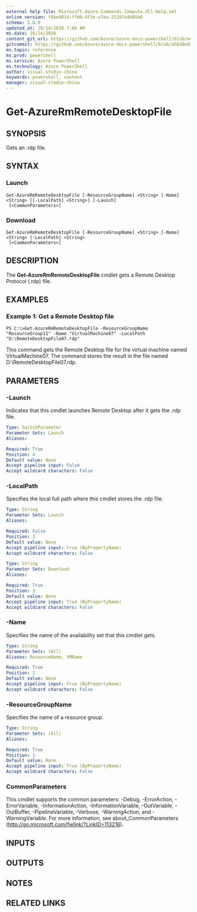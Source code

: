 ```yaml
---
external help file: Microsoft.Azure.Commands.Compute.dll-Help.xml
online version: f8be4014-ffd0-4f3e-a7ea-25197a4b85b0
schema: 2.0.0
updated_at: 10/14/2016 7:06 AM
ms.date: 10/14/2016
content_git_url: https://github.com/Azure/azure-docs-powershell/blob/master/azureps-cmdlets-docs/ResourceManager/AzureRM.Compute/v2.0/CmdletMDs/Get-AzureRmRemoteDesktopFile.md
gitcommit: https://github.com/Azure/azure-docs-powershell/blob/a56d0e01e65c2c33aa2af13dd29addc94ead6e88/azureps-cmdlets-docs/ResourceManager/AzureRM.Compute/v2.0/CmdletMDs/Get-AzureRmRemoteDesktopFile.md
ms.topic: reference
ms.prod: powershell
ms.service: Azure PowerShell
ms.technology: Azure PowerShell
author: visual-studio-china
keywords: powershell, content
manager: visual-studio-china
---
```


# Get-AzureRmRemoteDesktopFile

## SYNOPSIS
Gets an .rdp file.

## SYNTAX

### Launch
```
Get-AzureRmRemoteDesktopFile [-ResourceGroupName] <String> [-Name] <String> [[-LocalPath] <String>] [-Launch]
 [<CommonParameters>]
```

### Download
```
Get-AzureRmRemoteDesktopFile [-ResourceGroupName] <String> [-Name] <String> [-LocalPath] <String>
 [<CommonParameters>]
```

## DESCRIPTION
The **Get-AzureRmRemoteDesktopFile** cmdlet gets a Remote Desktop Protocol (.rdp) file.

## EXAMPLES

### Example 1: Get a Remote Desktop file
```
PS C:\>Get-AzureRmRemoteDesktopFile -ResourceGroupName "ResourceGroup11" -Name "VirtualMachine07" -LocalPath "D:\RemoteDesktopFile07.rdp"
```

This command gets the Remote Desktop file for the virtual machine named VirtualMachine07.
The command stores the result in the file named D:\RemoteDesktopFile07.rdp.

## PARAMETERS

### -Launch
Indicates that this cmdlet launches Remote Desktop after it gets the .rdp file.

```yaml
Type: SwitchParameter
Parameter Sets: Launch
Aliases: 

Required: True
Position: 4
Default value: None
Accept pipeline input: False
Accept wildcard characters: False
```

### -LocalPath
Specifies the local full path where this cmdlet stores the .rdp file.

```yaml
Type: String
Parameter Sets: Launch
Aliases: 

Required: False
Position: 3
Default value: None
Accept pipeline input: True (ByPropertyName)
Accept wildcard characters: False
```

```yaml
Type: String
Parameter Sets: Download
Aliases: 

Required: True
Position: 3
Default value: None
Accept pipeline input: True (ByPropertyName)
Accept wildcard characters: False
```

### -Name
Specifies the name of the availability set that this cmdlet gets.

```yaml
Type: String
Parameter Sets: (All)
Aliases: ResourceName, VMName

Required: True
Position: 2
Default value: None
Accept pipeline input: True (ByPropertyName)
Accept wildcard characters: False
```

### -ResourceGroupName
Specifies the name of a resource group.

```yaml
Type: String
Parameter Sets: (All)
Aliases: 

Required: True
Position: 1
Default value: None
Accept pipeline input: True (ByPropertyName)
Accept wildcard characters: False
```

### CommonParameters
This cmdlet supports the common parameters: -Debug, -ErrorAction, -ErrorVariable, -InformationAction, -InformationVariable, -OutVariable, -OutBuffer, -PipelineVariable, -Verbose, -WarningAction, and -WarningVariable. For more information, see about_CommonParameters (http://go.microsoft.com/fwlink/?LinkID=113216).

## INPUTS

## OUTPUTS

## NOTES

## RELATED LINKS

